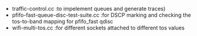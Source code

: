 - traffic-control.cc                  :to impelement queues and generate traces)
- pfifo-fast-queue-disc-test-suite.cc :for DSCP marking and checking the tos-to-band mapping for pfifo_fast qdisc
- wifi-multi-tos.cc                   :for different sockets attached to different tos values
